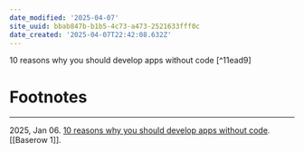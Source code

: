 ```yaml
---
date_modified: '2025-04-07'
site_uuid: bbab847b-b1b5-4c73-a473-2521633fff0c
date_created: '2025-04-07T22:42:08.632Z'
---
```


10 reasons why you should develop apps without code [^11ead9]

# Footnotes
***
2025, Jan 06. [10 reasons why you should develop apps without code](https://baserow.io/blog/apps-without-code). [[Baserow 1]].